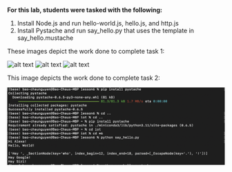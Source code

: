 
**For this lab, students were tasked with the following:**
1. Install Node.js and run hello-world.js, hello.js, and http.js
2. Install Pystache and run say_hello.py that uses the template in say_hello.mustache

These images depict the work done to complete task 1:

![alt text](EE_322_Lab6_pt1.png)
![alt text](EE_322_Lab6_pt2.png)
![alt text](EE_322_Lab6_pt3.png)

This image depicts the work done to complete task 2:

![alt text](EE_322_Lab6_pt4.png)
